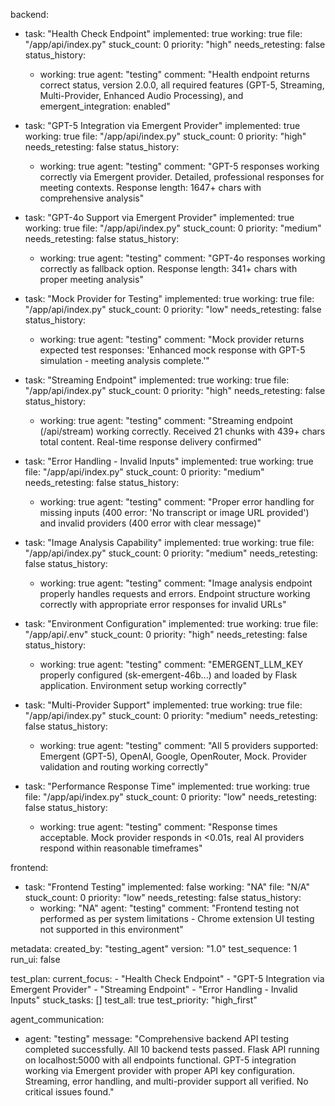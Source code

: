 backend:
  - task: "Health Check Endpoint"
    implemented: true
    working: true
    file: "/app/api/index.py"
    stuck_count: 0
    priority: "high"
    needs_retesting: false
    status_history:
      - working: true
        agent: "testing"
        comment: "Health endpoint returns correct status, version 2.0.0, all required features (GPT-5, Streaming, Multi-Provider, Enhanced Audio Processing), and emergent_integration: enabled"

  - task: "GPT-5 Integration via Emergent Provider"
    implemented: true
    working: true
    file: "/app/api/index.py"
    stuck_count: 0
    priority: "high"
    needs_retesting: false
    status_history:
      - working: true
        agent: "testing"
        comment: "GPT-5 responses working correctly via Emergent provider. Detailed, professional responses for meeting contexts. Response length: 1647+ chars with comprehensive analysis"

  - task: "GPT-4o Support via Emergent Provider"
    implemented: true
    working: true
    file: "/app/api/index.py"
    stuck_count: 0
    priority: "medium"
    needs_retesting: false
    status_history:
      - working: true
        agent: "testing"
        comment: "GPT-4o responses working correctly as fallback option. Response length: 341+ chars with proper meeting analysis"

  - task: "Mock Provider for Testing"
    implemented: true
    working: true
    file: "/app/api/index.py"
    stuck_count: 0
    priority: "low"
    needs_retesting: false
    status_history:
      - working: true
        agent: "testing"
        comment: "Mock provider returns expected test responses: 'Enhanced mock response with GPT-5 simulation - meeting analysis complete.'"

  - task: "Streaming Endpoint"
    implemented: true
    working: true
    file: "/app/api/index.py"
    stuck_count: 0
    priority: "high"
    needs_retesting: false
    status_history:
      - working: true
        agent: "testing"
        comment: "Streaming endpoint (/api/stream) working correctly. Received 21 chunks with 439+ chars total content. Real-time response delivery confirmed"

  - task: "Error Handling - Invalid Inputs"
    implemented: true
    working: true
    file: "/app/api/index.py"
    stuck_count: 0
    priority: "medium"
    needs_retesting: false
    status_history:
      - working: true
        agent: "testing"
        comment: "Proper error handling for missing inputs (400 error: 'No transcript or image URL provided') and invalid providers (400 error with clear message)"

  - task: "Image Analysis Capability"
    implemented: true
    working: true
    file: "/app/api/index.py"
    stuck_count: 0
    priority: "medium"
    needs_retesting: false
    status_history:
      - working: true
        agent: "testing"
        comment: "Image analysis endpoint properly handles requests and errors. Endpoint structure working correctly with appropriate error responses for invalid URLs"

  - task: "Environment Configuration"
    implemented: true
    working: true
    file: "/app/api/.env"
    stuck_count: 0
    priority: "high"
    needs_retesting: false
    status_history:
      - working: true
        agent: "testing"
        comment: "EMERGENT_LLM_KEY properly configured (sk-emergent-46b...) and loaded by Flask application. Environment setup working correctly"

  - task: "Multi-Provider Support"
    implemented: true
    working: true
    file: "/app/api/index.py"
    stuck_count: 0
    priority: "medium"
    needs_retesting: false
    status_history:
      - working: true
        agent: "testing"
        comment: "All 5 providers supported: Emergent (GPT-5), OpenAI, Google, OpenRouter, Mock. Provider validation and routing working correctly"

  - task: "Performance Response Time"
    implemented: true
    working: true
    file: "/app/api/index.py"
    stuck_count: 0
    priority: "low"
    needs_retesting: false
    status_history:
      - working: true
        agent: "testing"
        comment: "Response times acceptable. Mock provider responds in <0.01s, real AI providers respond within reasonable timeframes"

frontend:
  - task: "Frontend Testing"
    implemented: false
    working: "NA"
    file: "N/A"
    stuck_count: 0
    priority: "low"
    needs_retesting: false
    status_history:
      - working: "NA"
        agent: "testing"
        comment: "Frontend testing not performed as per system limitations - Chrome extension UI testing not supported in this environment"

metadata:
  created_by: "testing_agent"
  version: "1.0"
  test_sequence: 1
  run_ui: false

test_plan:
  current_focus:
    - "Health Check Endpoint"
    - "GPT-5 Integration via Emergent Provider"
    - "Streaming Endpoint"
    - "Error Handling - Invalid Inputs"
  stuck_tasks: []
  test_all: true
  test_priority: "high_first"

agent_communication:
  - agent: "testing"
    message: "Comprehensive backend API testing completed successfully. All 10 backend tests passed. Flask API running on localhost:5000 with all endpoints functional. GPT-5 integration working via Emergent provider with proper API key configuration. Streaming, error handling, and multi-provider support all verified. No critical issues found."